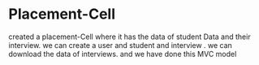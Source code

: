 # Placement-Cell


created a placement-Cell where it has the data of student Data and their interview. we can create a user and student and 
interview .
we can download the data of interviews.
and we have done this MVC model
